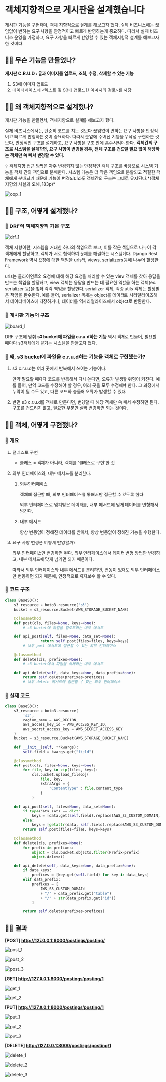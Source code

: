 # 객체지향적으로 게시판을 설계했습니다

게시판 기능을 구현하며, 객체 지향적으로 설계를 해보고자 했다. 실제 비즈니스에는 끊임없이 변하는 요구 사항을 안정적이고 빠르게 반영하는게 중요하다. 따라서 실제 비즈니스 운영을 가정하고, 요구 사항을 빠르게 반영할 수 있는 객체지향적 설계를 해보고자 한 것이다.

## 🧑‍💻 **무슨 기능을 만들었나?**

**게시판 C.R.U.D : 글과 이미지를 업로드, 조회, 수정, 삭제할 수 있는 기능**

1. S3에 이미지 업로드
2. 데이터베이스에 <텍스트 및 S3에 업로드한 이미지의 경로>를 저장

## 🧑‍💻 **왜 객체지향적으로 설계했나?**

게시판 기능을 만들면서, 객체지향으로 설계를 해보고자 했다.

실제 비즈니스에서는, 단순히 코드를 치는 것보다 끊임없이 변하는 요구 사항을 안정적이고 빠르게 반영하는 것이 중요하다. 따라서 눈앞에 주어진 기능을 무작정 구현하는 것보다, 안정적인 구조를 설계하고, 요구 사항을 구조 안에 흡수시켜야 한다. **객체간의 구조로 시스템을 설계하면, 요구 사항이 변경될 경우, 전체 구조를 건드릴 필요 없이 해당하는 객체만 쏙 빼서 변경할 수 있다.**

<aside>
💡 객체지향 접근 방법은 자주 변경되지 않는 안정적인 객체 구조를 바탕으로 시스템 기능을 객체 간의 책임으로 분배한다. 시스템 기능은 더 작은 책임으로 분할되고 적절한 객체에게 분배되기 때문에 기능이 변경되더라도 객체간의 구조는 그대로 유지된다.*(객체지향의 사실과 오해, 183p)*

</aside>

![oop_1](../../references/draft/2022.11_transportation/oop/oop_1.png)

## 🧑‍💻 **구조, 어떻게 설계했나?**

### 📒 DRF의 객체지향적 기본 구조

![drf_1](../../references/draft/2022.11_transportation/oop/drf_1.png)

객체 지향이란, 시스템을 거대한 하나의 책임으로 보고, 이를 작은 책임으로 나누어 각 객체에게 할당하고, 객체가 서로 협력하여 문제를 해결하는 시스템이다. Django Rest Framework 역시 요청에 대한 책임을 urls와, views, serializers 등에 나누어 할당한다.

urls는 클라이언트의 요청에 대해 해당 요청을 처리할 수 있는 view 객체를 찾아 응답을 만드는 책임을 할당하고, view 객체는 응답을 만드는 데 필요한 역할을 하는 객체(ex. serializer 등)을 찾아 각각 책임을 할당한다. serializer 객체, 각종 utils 객체는 할당받은 책임을 완수한다. 예를 들어, serializer 객체는 object를 데이터로 시리얼라이즈해서 데이터베이스에 저장하거나, 데이터를 역시리얼라이즈해서 object로 반환한다.

### 📒 게시판 기능의 구조

![board_1](../../references/draft/2022.11_transportation/oop/board_1.png)

DRF 구조에 맞춰 **s3 bucket에 파일을 c.r.u.d하는 기능** 역시 객체로 만들어, 필요할 때마다 s3객체에게 맡기는 시스템을 만들고자 했다.

### 📒 **왜, s3 bucket에 파일을 c.r.u.d하는 기능을 객체로 구현했는가?**

1. s3 c.r.u.d는 여러 곳에서 반복해서 쓰이는 기능이다.

   만약 필요할 때마다 코드를 반복해서 다시 쓴다면, 오류가 발생할 위험이 커진다. 예를 들어, 만약 코드를 수정해야 할 경우, 여러 곳을 모두 수정해야 한다. 그 과정에서 누락이 될 수도 있고, 다른 코드와 충돌해 오류가 발생할 수 있다.

2. 반면 s3 c.r.u.d를 객체로 만든다면, 변경할 때 해당 객체만 쏙 빼서 수정하면 된다. 구조를 건드리지 않고, 필요한 부분만 살짝 변경하면 되는 것이다.

## 🧑‍💻 **객체, 어떻게 구현했나?**

### 📒 **개요**

1. 클래스로 구현
   - 클래스 = 객체가 아니라, 객체를 '클래스로 구현'한 것
2. 외부 인터페이스와, 내부 메서드를 분리한다.

   1. 외부인터페이스

      객체에 접근할 때, 외부 인터페이스를 통해서만 접근할 수 있도록 한다

      외부 인터페이스로 넘겨받은 데이터를, 내부 메서드에 맞게 데이터를 변형해서 넘긴다.

   2. 내부 메서드

      항상 변동없이 정해진 데이터를 받아서, 항상 변동없이 정해진 기능을 수행한다.

3. 요구 사항 변경은 어떻게 반영할까?

   외부 인터페이스만 변경하면 된다. 외부 인터페이스에서 데이터 변형 방법만 변경하고, 내부 메서드에 맞게 넘기면 되기 때문이다.

   따라서 외부 인터페이스와 내부 메서드를 분리하면, 변동이 있어도 외부 인터페이스만 변동하면 되기 때문에, 안정적으로 유지보수 할 수 있다.

### 📒 **코드 구조**

```python
class BaseS3():
    s3_resource = boto3.resource('s3')
    bucket = s3_resource.Bucket(AWS_STORAGE_BUCKET_NAME)

    @classmethod
    def post(cls, files=None, keys=None):
        # s3 bucket에 파일을 업로드하는 내부 메서드

    def api_post(self, files=None, data_set=None):
				return self.post(files=files, keys=keys)
        # 내부 post 메서드에 접근할 수 있는 외부 인터페이스

    @classmethod
    def delete(cls, prefixes=None):
        # s3 bucket에서 파일을 삭제하는 내부 메서드

    def api_delete(self, data_keys=None, data_prefix=None):
        return self.delete(prefixes=prefixes)
        # 내부 delete 메서드에 접근할 수 있는 외부 인터페이스
```

### 📒 **실제 코드**

```python
class BaseS3():
    s3_resource = boto3.resource(
        's3',
        region_name = AWS_REGION,
        aws_access_key_id = AWS_ACCESS_KEY_ID,
        aws_secret_access_key = AWS_SECRET_ACCESS_KEY
    )
    bucket = s3_resource.Bucket(AWS_STORAGE_BUCKET_NAME)

    def __init__(self, **kwargs):
        self.field = kwargs.get("field")

    @classmethod
    def post(cls, files=None, keys=None):
        for file, key in zip(files, keys):
            cls.bucket.upload_fileobj(
                file, key,
                ExtraArgs = {
                    "ContentType" : file.content_type
                }
            )

    def api_post(self, files=None, data_set=None):
        if type(data_set) == dict:
            keys = [data.get(self.field).replace(AWS_S3_CUSTOM_DOMAIN, "") for data in data_set]
        else:
            keys = [getattr(data, self.field).replace(AWS_S3_CUSTOM_DOMAIN, "") for data in data_set]
        return self.post(files=files, keys=keys)

    @classmethod
    def delete(cls, prefixes=None):
        for prefix in prefixes:
            object = cls.bucket.objects.filter(Prefix=prefix)
            object.delete()

    def api_delete(self, data_keys=None, data_prefix=None):
        if data_keys:
            prefixes = [key.get(self.field) for key in data_keys]
        elif data_prefix:
            prefixes = [
                AWS_S3_CUSTOM_DOMAIN
                + "/" + data_prefix.get("table")
                + "/" + str(data_prefix.get("id"))
            ]

        return self.delete(prefixes=prefixes)
```

## 🧑‍💻 **결과**

**[POST] http://127.0.0.1:8000/postings/posting/**

![post_1](../../references/draft/2022.11_transportation/oop/post_1.png)

![post_2](../../references/draft/2022.11_transportation/oop/post_2.png)

![post_3](../../references/draft/2022.11_transportation/oop/post_3.png)

**[GET] http://127.0.0.1:8000/postings/posting/1**

![get_1](../../references/draft/2022.11_transportation/oop/get_1.png)

![get_2](../../references/draft/2022.11_transportation/oop/get_2.png)

**[PUT] http://127.0.0.1:8000/postings/posting/1**

![put_1](../../references/draft/2022.11_transportation/oop/put_1.png)

![put_2](../../references/draft/2022.11_transportation/oop/put_2.png)

![put_3](../../references/draft/2022.11_transportation/oop/put_3.png)

**[DELETE] http://127.0.0.1:8000/postings/posting/1**

![delete_1](../../references/draft/2022.11_transportation/oop/delete_1.png)

![delete_2](../../references/draft/2022.11_transportation/oop/delete_2.png)

![delete_3](../../references/draft/2022.11_transportation/oop/delete_3.png)
